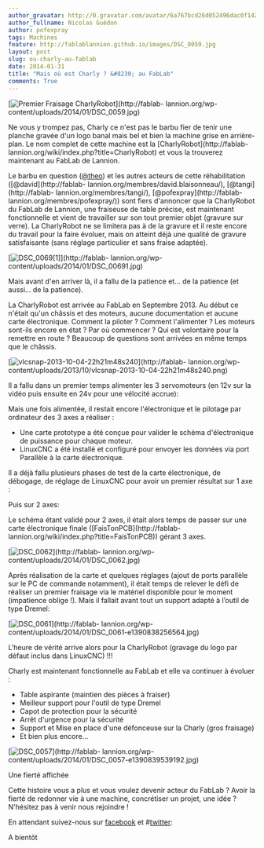 ```yaml
---
author_gravatar: http://0.gravatar.com/avatar/6a767bcd26d052496dac0f142243cb82?s=96&d=mm&r=g
author_fullname: Nicolas Guédon
author: pofexpray
tags: Machines
feature: http://fablablannion.github.io/images/DSC_0059.jpg
layout: post
slug: ou-charly-au-fablab
date: 2014-01-31
title: "Mais où est Charly ? &#8230; au FabLab"
comments: True
---
```

[![Premier Fraisage
CharlyRobot](http://fablablannion.github.io/images/DSC_0059-300x168.jpg)](http://fablab-
lannion.org/wp-content/uploads/2014/01/DSC_0059.jpg)

Ne vous y trompez pas, Charly ce n'est pas le barbu fier de tenir une planche
gravée d'un logo banal mais bel et bien la machine grise en arrière-plan. Le
nom complet de cette machine est la [CharlyRobot](http://fablab-
lannion.org/wiki/index.php?title=CharlyRobot) et vous la trouverez maintenant
au FabLab de Lannion.

Le barbu en question ([@theo](http://fablab-lannion.org/membres/theo/)) et les
autres acteurs de cette réhabilitation ([@david](http://fablab-
lannion.org/membres/david.blaisonneau/), [@tangi](http://fablab-
lannion.org/membres/tangi/), [@pofexpray](http://fablab-
lannion.org/membres/pofexpray/)) sont fiers d'annoncer que la CharlyRobot du
FabLab de Lannion, une fraiseuse de table précise, est maintenant
fonctionnelle et vient de travailler sur son tout premier objet (gravure sur
verre). La CharlyRobot ne se limitera pas à de la gravure et il reste encore
du travail pour la faire évoluer, mais on atteint déjà une qualité de gravure
satisfaisante (sans réglage particulier et sans fraise adaptée).

[![DSC_0069\[1\]](http://fablablannion.github.io/images/DSC_00691-300x168.jpg)](http://fablab-
lannion.org/wp-content/uploads/2014/01/DSC_00691.jpg)

Mais avant d'en arriver là, il a fallu de la patience et… de la patience (et
aussi… de la patience).

La CharlyRobot est arrivée au FabLab en Septembre 2013. Au début ce n'était
qu'un châssis et des moteurs, aucune documentation et aucune carte
électronique. Comment la piloter ? Comment l'alimenter ? Les moteurs sont-ils
encore en état ? Par où commencer ? Qui est volontaire pour la remettre en
route ? Beaucoup de questions sont arrivées en même temps que le châssis.

[![vlcsnap-2013-10-04-22h21m48s240](http://fablablannion.github.io/images/vlcsnap-2013-10-04-22h21m48s240-300x168.png)](http://fablab-
lannion.org/wp-content/uploads/2013/10/vlcsnap-2013-10-04-22h21m48s240.png)

Il a fallu dans un premier temps alimenter les 3 servomoteurs (en 12v sur la
vidéo puis ensuite en 24v pour une vélocité accrue):





Mais une fois alimentée, il restait encore l'électronique et le pilotage par
ordinateur des 3 axes a réaliser :

  * Une carte prototype a été conçue pour valider le schéma d'électronique de puissance pour chaque moteur.
  * LinuxCNC a été installé et configuré pour envoyer les données via port Parallèle à la carte électronique.

Il a déjà fallu plusieurs phases de test de la carte électronique, de
débogage, de réglage de LinuxCNC pour avoir un premier résultat sur 1 axe :

Puis sur 2 axes:

Le schéma étant validé pour 2 axes, il était alors temps de passer sur une
carte électronique finale ([FaisTonPCB](http://fablab-
lannion.org/wiki/index.php?title=FaisTonPCB)) gérant 3 axes.

[![DSC_0062](http://fablablannion.github.io/images/DSC_0062-300x168.jpg)](http://fablab-
lannion.org/wp-content/uploads/2014/01/DSC_0062.jpg)

Après réalisation de la carte et quelques réglages (ajout de ports parallèle
sur le PC de commande notamment), il était temps de relever le défi de
réaliser un premier fraisage via le matériel disponible pour le moment
(impatience oblige !). Mais il fallait avant tout un support adapté à l’outil
de type Dremel:

[![DSC_0061](http://fablablannion.github.io/images/DSC_0061-e1390838256564-168x300.jpg)](http://fablab-
lannion.org/wp-content/uploads/2014/01/DSC_0061-e1390838256564.jpg)

L'heure de vérité arrive alors pour la CharlyRobot (gravage du logo par défaut
inclus dans LinuxCNC) !!!

Charly est maintenant fonctionnelle au FabLab et elle va continuer à évoluer :

  * Table aspirante (maintien des pièces à fraiser)
  * Meilleur support pour l'outil de type Dremel
  * Capot de protection pour la sécurité
  * Arrêt d'urgence pour la sécurité
  * Support et Mise en place d'une défonceuse sur la Charly (gros fraisage)
  * Et bien plus encore…

[![DSC_0057](http://fablablannion.github.io/images/DSC_0057-e1390839539192-168x300.jpg)](http://fablab-
lannion.org/wp-content/uploads/2014/01/DSC_0057-e1390839539192.jpg)

Une fierté affichée

Cette histoire vous a plus et vous voulez devenir acteur du FabLab ? Avoir la
fierté de redonner vie à une machine, concrétiser un projet, une idée ?
N'hésitez pas à venir nous rejoindre !

En attendant suivez-nous sur
[facebook](https://www.facebook.com/fablablannion) et
#[twitter](https://twitter.com/fablablannion):

A bientôt


